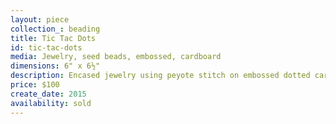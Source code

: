 ```yaml
---
layout: piece
collection_: beading
title: Tic Tac Dots
id: tic-tac-dots
media: Jewelry, seed beads, embossed, cardboard
dimensions: 6" x 6½"
description: Encased jewelry using peyote stitch on embossed dotted cardboard in glassed maple frame two inches in depth.
price: $100
create_date: 2015
availability: sold
---
```

